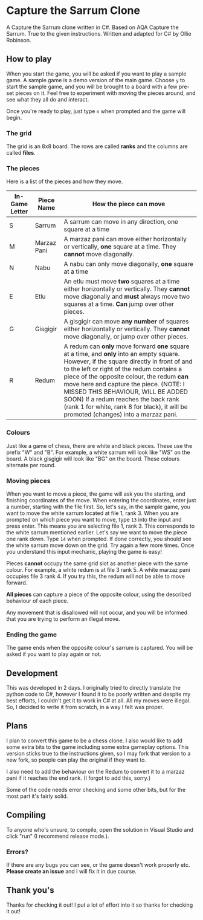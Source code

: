 # Capture the Sarrum Clone
A Capture the Sarrum clone written in C#.
Based on AQA Capture the Sarrum. True to the given instructions.
Written and adapted for C# by Ollie Robinson.

## How to play
When you start the game, you will be asked if you want to play a sample game. A sample game is a demo version of the main game.
Choose `y` to start the sample game, and you will be brought to a board with a few pre-set pieces on it.
Feel free to experiment with moving the pieces around, and see what they all do and interact.

Once you're ready to play, just type `n` when prompted and the game will begin.

### The grid
The grid is an 8x8 board. The rows are called **ranks** and the columns are called **files**.

### The pieces
Here is a list of the pieces and how they move.

| In-Game Letter | Piece Name | How the piece can move |
| -------------- | ---------- | ---------------------- |
| S | Sarrum | A sarrum can move in any direction, one square at a time |
| M | Marzaz Pani | A marzaz pani can move either horizontally or vertically, **one** square at a time. They **cannot** move diagonally. |
| N | Nabu | A nabu can only move diagonally, **one** square at a time |
| E | Etlu | An etlu must move **two** squares at a time either horizontally or vertically. They **cannot** move diagonally and **must** always move two squares at a time. **Can** jump over other pieces. |
| G | Gisgigir | A gisgigir can move **any number** of squares either horizontally or vertically. They **cannot** move diagonally, or jump over other pieces. |
| R | Redum | A redum can **only** move forward **one** square at a time, and **only** into an empty square. However, if the square directly in front of and to the left or right of the redum contains a piece of the opposite colour, the redum **can** move here and capture the piece. (NOTE: I MISSED THIS BEHAVIOUR, WILL BE ADDED SOON) If a redum reaches the back rank (rank 1 for white, rank 8 for black), it will be promoted (changes) into a marzaz pani. |

### Colours
Just like a game of chess, there are white and black pieces. These use the prefix "W" and "B".
For example, a white sarrum will look like "WS" on the board. A black gisgigir will look like "BG" on the board.
These colours alternate per round.

### Moving pieces
When you want to move a piece, the game will ask you the starting, and finishing coordinates of the move. When entering the coordinates, enter just a number, starting with the file first.
So, let's say, in the sample game, you want to move the white sarrum located at file 1, rank 3.
When you are prompted on which piece you want to move, type `13` into the input and press enter. This means you are selecting file 1, rank 3. This corresponds to the white sarrum mentioned earlier.
Let's say we want to move the piece one rank down. Type `14` when prompted. If done correctly, you should see the white sarrum move down on the grid.
Try again a few more times. Once you understand this input mechanic, playing the game is easy!

Pieces **cannot** occupy the same grid slot as another piece with the same colour.
For example, a white redum is at file 3 rank 5. A white marzaz pani occupies file 3 rank 4. If you try this, the redum will not be able to move forward.

**All pieces** can capture a piece of the opposite colour, using the described behaviour of each piece.

Any movement that is disallowed will not occur, and you will be informed that you are trying to perform an illegal move.

### Ending the game
The game ends when the opposite colour's sarrum is captured.
You will be asked if you want to play again or not.

## Development
This was developed in 2 days.
I originally tried to directly translate the python code to C#, however I found it to be poorly written and despite my best efforts, I couldn't get it to work in C# at all. All my moves were illegal.
So, I decided to write it from scratch, in a way I felt was proper.

## Plans
I plan to convert this game to be a chess clone. I also would like to add some extra bits to the game including some extra gameplay options. This version sticks true to the instructions given, so I may fork that version to a new fork, so people can play the original if they want to.

I also need to add the behaviour on the Redum to convert it to a marzaz pani if it reaches the end rank. (I forgot to add this, sorry.)

Some of the code needs error checking and some other bits, but for the most part it's fairly solid.

## Compiling
To anyone who's unsure, to compile, open the solution in Visual Studio and click "run" (I recommend release mode.).

### Errors?
If there are any bugs you can see, or the game doesn't work properly etc. **Please create an issue** and I will fix it in due course.

## Thank you's
Thanks for checking it out! I put a lot of effort into it so thanks for checking it out!